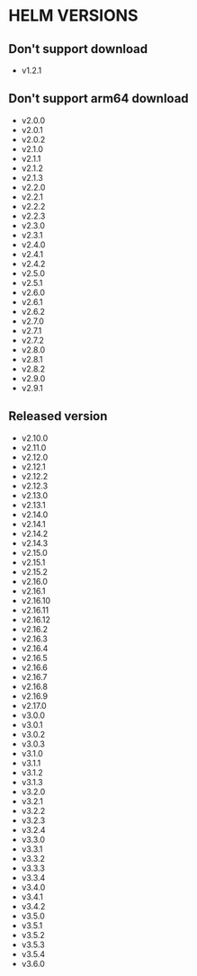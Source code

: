 # HELM VERSIONS

## Don't support download

* v1.2.1

## Don't support arm64 download

* v2.0.0
* v2.0.1
* v2.0.2
* v2.1.0
* v2.1.1
* v2.1.2
* v2.1.3
* v2.2.0
* v2.2.1
* v2.2.2
* v2.2.3
* v2.3.0
* v2.3.1
* v2.4.0
* v2.4.1
* v2.4.2
* v2.5.0
* v2.5.1
* v2.6.0
* v2.6.1
* v2.6.2
* v2.7.0
* v2.7.1
* v2.7.2
* v2.8.0
* v2.8.1
* v2.8.2
* v2.9.0
* v2.9.1

## Released version

* v2.10.0
* v2.11.0
* v2.12.0
* v2.12.1
* v2.12.2
* v2.12.3
* v2.13.0
* v2.13.1
* v2.14.0
* v2.14.1
* v2.14.2
* v2.14.3
* v2.15.0
* v2.15.1
* v2.15.2
* v2.16.0
* v2.16.1
* v2.16.10
* v2.16.11
* v2.16.12
* v2.16.2
* v2.16.3
* v2.16.4
* v2.16.5
* v2.16.6
* v2.16.7
* v2.16.8
* v2.16.9
* v2.17.0
* v3.0.0
* v3.0.1
* v3.0.2
* v3.0.3
* v3.1.0
* v3.1.1
* v3.1.2
* v3.1.3
* v3.2.0
* v3.2.1
* v3.2.2
* v3.2.3
* v3.2.4
* v3.3.0
* v3.3.1
* v3.3.2
* v3.3.3
* v3.3.4
* v3.4.0
* v3.4.1
* v3.4.2
* v3.5.0
* v3.5.1
* v3.5.2
* v3.5.3
* v3.5.4
* v3.6.0

